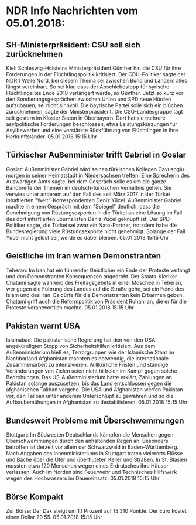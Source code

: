 # NDR Info Nachrichten vom 05.01.2018:


## SH-Ministerpräsident: CSU soll sich zurücknehmen
Kiel: Schleswig-Holsteins Ministerpräsident Günther hat die CSU für ihre Forderungen in der Flüchtlingspolitik kritisiert. Der CDU-Politiker sagte der NDR 1 Welle Nord, bei diesem Thema sei zwischen Bund und Ländern alles längst vereinbart. So sei klar, dass der Abschiebestopp für syrische Flüchtlinge bis Ende 2018 verlängert werde, so Günther. Jetzt so kurz vor den Sondierungsgesprächen zwischen Union und SPD neue Hürden aufzubauen, sei nicht sinnvoll. Die bayrische Partei solle sich ein bißchen zurücknehmen, sagte der Ministerpräsident. Die CSU-Landesgruppe tagt seit gestern im Kloster Seeon in Oberbayern. Dort hat sie mehrere asylpolitische Forderungen beschlossen, etwa Leistungskürzungen für Asylbewerber und eine verstärkte Rückführung von Flüchtlingen in ihre Herkunftsländer. 05.01.2018 15:15 Uhr 

## Türkischer Außenminister trifft Gabriel in Goslar
Goslar:      Außenminister Gabriel wird seinen türkischen Kollegen Cavusoglu morgen in seiner Heimatstadt in Niedersachsen treffen. Eine Sprecherin des Auswärtigen Amts sagte, bei dem Gespräch solle es um die ganze Bandbreite der Themen im deutsch-türkischen Verhältnis gehen. Sie verwies unter anderem auf den Fall des seit März 2017 in der Türkei inhaftierten "Welt"-Korrespondenten Deniz Yücel. Außenminister Gabriel machte in einem Gespräch mit dem "Spiegel" deutlich, dass die Genehmigung von Rüstungsexporten in die Türkei an eine Lösung im Fall des dort inhaftierten Journalisten Deniz Yücel geknüpft ist. Der SPD-Politiker sagte, die Türkei sei zwar ein Nato-Partner, trotzdem habe die Bundesregierung viele Rüstungsexporte  nicht genehmigt. Solange der Fall Yücel nicht gelöst sei, werde es dabei bleiben. 05.01.2018 15:15 Uhr 

## Geistliche im Iran warnen Demonstranten
Teheran: Im Iran hat ein führender Geistlicher ein Ende der Proteste verlangt und den Demonstranten Konsequenzen angedroht. Der Staats-Kleriker Chatami sagte während des Freitagsgebets in einer Moschee in Teheran, wer gegen die Führung des Landes auf die Straße gehe, sei ein Feind des Islam und des Iran. Es dürfe für die Demonstranten kein Erbarmen geben. Chatami griff auch die Reformpolitik von Präsident Ruhani an, die er für die Proteste verantwortlich machte. 05.01.2018 15:15 Uhr 

## Pakistan warnt USA
Islamabad:      Die pakistanische Regierung hat den von den USA angekündigten Stopp von Sicherheitshilfen kritisiert. Aus dem Außenministerium hieß es, Terrorgruppen wie der Islamische Staat im Nachbarland Afghanistan machten es notwendig, die internationale Zusammenarbeit zu intensivieren. Willkürliche Fristen und ständige Veränderungen von Zielen seien nicht hilfreich im Kampf gegen solche Bedrohungen. Das US-Außenministerium hatte erklärt, Zahlungen an Pakistan solange auszusetzen, bis das Land entschlossen gegen die afghanischen Taliban vorgehe. Die USA und Afghanistan werfen Pakistan vor, den Taliban unter anderem Unterschlupf zu gewähren und so die Aufbaubemühungen in Afghanistan zu destabilisieren. 05.01.2018 15:15 Uhr 

## Bundesweit Probleme mit Überschwemmungen
Stuttgart: Im Südwesten Deutschlands kämpfen die Menschen gegen Überschwemmungen durch den anhaltenden Regen an. Besonders betroffen ist derzeit vor allem der Schwarzwald in Baden-Württemberg. Nach Angaben des Innenministeriums in Stuttgart traten vielerorts Flüsse und Bäche über die Ufer und überfluteten Keller und Straßen. In St. Blasien mussten etwa 120 Menschen wegen eines Erdrutsches ihre Häuser verlassen. Auch im Norden sind Feuerwehr und Technisches Hilfswerk wegen des Hochwassers im Dauereinsatz. 05.01.2018 15:15 Uhr 

## Börse Kompakt
Zur Börse: Der Dax steigt um 1,1 Prozent auf 13.310 Punkte. Der Euro kostet einen Dollar 20 55. 05.01.2018 15:15 Uhr 
